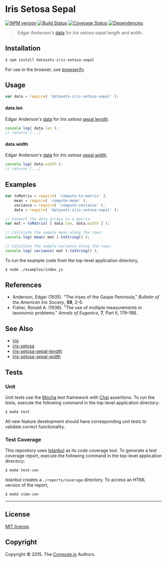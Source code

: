 Iris Setosa Sepal
===
[![NPM version][npm-image]][npm-url] [![Build Status][travis-image]][travis-url] [![Coverage Status][codecov-image]][codecov-url] [![Dependencies][dependencies-image]][dependencies-url]

> Edgar Anderson's [data](https://en.wikipedia.org/wiki/Iris_flower_data_set) for *Iris setosa* sepal length and width.


## Installation

``` bash
$ npm install datasets-iris-setosa-sepal
```

For use in the browser, use [browserify](https://github.com/substack/node-browserify).


## Usage

``` javascript
var data = require( 'datasets-iris-setosa-sepal' );
```

#### data.len

Edgar Anderson's [data](https://en.wikipedia.org/wiki/Iris_flower_data_set) for *Iris setosa* [sepal length](https://github.com/datasets-io/iris-setosa-sepal-length).

``` javascript
console.log( data.len );
// returns [...]
```

#### data.width

Edgar Anderson's [data](https://en.wikipedia.org/wiki/Iris_flower_data_set) for *Iris setosa* [sepal width](https://github.com/datasets-io/iris-setosa-sepal-width).

``` javascript
console.log( data.width );
// returns [...]
```


## Examples

``` javascript
var toMatrix = require( 'compute-to-matrix' ),
	mean = require( 'compute-mean' ),
	variance = require( 'compute-variance' ),
	data = require( 'datasets-iris-setosa-sepal' );

// Convert the data arrays to a matrix:
var mat = toMatrix( [ data.len, data.width ] );

// Calculate the sample mean along the rows:
console.log( mean( mat ).toString() );

// Calculate the sample variance along the rows:
console.log( variance( mat ).toString() );
```

To run the example code from the top-level application directory,

``` bash
$ node ./examples/index.js
```


## References

*	Anderson, Edgar (1935). "The irises of the Gaspe Peninsula," *Bulletin of the American Iris Society*, __59__, 2–5.
*	Fisher, Ronald A. (1936). "The use of multiple measurements in taxonomic problems." *Annals of Eugenics*, __7__, Part II, 179–188.


## See Also

*	[iris](https://github.com/datasets-io/iris)
*	[iris-setosa](https://github.com/datasets-io/iris-setosa)
*	[iris-setosa-sepal-length](https://github.com/datasets-io/iris-setosa-sepal-length)
*	[iris-setosa-sepal-width](https://github.com/datasets-io/iris-setosa-sepal-width)


## Tests

### Unit

Unit tests use the [Mocha](http://mochajs.org/) test framework with [Chai](http://chaijs.com) assertions. To run the tests, execute the following command in the top-level application directory:

``` bash
$ make test
```

All new feature development should have corresponding unit tests to validate correct functionality.


### Test Coverage

This repository uses [Istanbul](https://github.com/gotwarlost/istanbul) as its code coverage tool. To generate a test coverage report, execute the following command in the top-level application directory:

``` bash
$ make test-cov
```

Istanbul creates a `./reports/coverage` directory. To access an HTML version of the report,

``` bash
$ make view-cov
```


---
## License

[MIT license](http://opensource.org/licenses/MIT).


## Copyright

Copyright &copy; 2015. The [Compute.io](https://github.com/compute-io) Authors.


[npm-image]: http://img.shields.io/npm/v/datasets-iris-setosa-sepal.svg
[npm-url]: https://npmjs.org/package/datasets-iris-setosa-sepal

[travis-image]: http://img.shields.io/travis/datasets-io/iris-setosa-sepal/master.svg
[travis-url]: https://travis-ci.org/datasets-io/iris-setosa-sepal

[codecov-image]: https://img.shields.io/codecov/c/github/datasets-io/iris-setosa-sepal/master.svg
[codecov-url]: https://codecov.io/github/datasets-io/iris-setosa-sepal?branch=master

[dependencies-image]: http://img.shields.io/david/datasets-io/iris-setosa-sepal.svg
[dependencies-url]: https://david-dm.org/datasets-io/iris-setosa-sepal

[dev-dependencies-image]: http://img.shields.io/david/dev/datasets-io/iris-setosa-sepal.svg
[dev-dependencies-url]: https://david-dm.org/dev/datasets-io/iris-setosa-sepal

[github-issues-image]: http://img.shields.io/github/issues/datasets-io/iris-setosa-sepal.svg
[github-issues-url]: https://github.com/datasets-io/iris-setosa-sepal/issues
